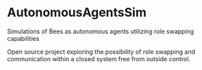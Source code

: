 # AutonomousAgentsSim
Simulations of Bees as autonomous agents utilizing role swapping capabilities

Open source project exploring the possibility of role swapping and communication within a closed system free from outside control. 
